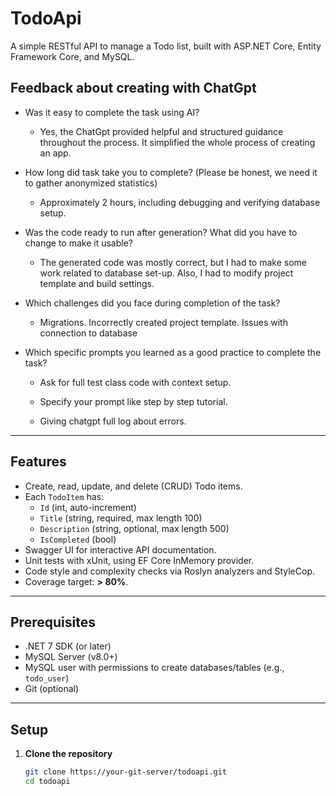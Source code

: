 # TodoApi

A simple RESTful API to manage a Todo list, built with ASP.NET Core, Entity Framework Core, and MySQL.

## Feedback about creating with ChatGpt
- Was it easy to complete the task using AI?

  - Yes, the ChatGpt provided helpful and structured guidance throughout the process. It simplified the whole process of creating an app.

- How long did task take you to complete? (Please be honest, we need it to gather anonymized statistics)

  - Approximately 2 hours, including debugging and verifying database setup.

- Was the code ready to run after generation? What did you have to change to make it usable?

  - The generated code was mostly correct, but I had to make some work related to database set-up. Also, I had to modify project template and build settings.

- Which challenges did you face during completion of the task?

  - Migrations. Incorrectly created project template. Issues with connection to database

- Which specific prompts you learned as a good practice to complete the task?

  - Ask for full test class code with context setup.

  - Specify your prompt like step by step tutorial.

  - Giving chatgpt full log about errors.

---

## Features

- Create, read, update, and delete (CRUD) Todo items.
- Each `TodoItem` has:
  - `Id` (int, auto-increment)
  - `Title` (string, required, max length 100)
  - `Description` (string, optional, max length 500)
  - `IsCompleted` (bool)
- Swagger UI for interactive API documentation.
- Unit tests with xUnit, using EF Core InMemory provider.
- Code style and complexity checks via Roslyn analyzers and StyleCop.
- Coverage target: **> 80%**.

---

## Prerequisites

- .NET 7 SDK (or later)
- MySQL Server (v8.0+)
- MySQL user with permissions to create databases/tables (e.g., `todo_user`)
- Git (optional)

---

## Setup

1. **Clone the repository**  
   ```bash
   git clone https://your‐git‐server/todoapi.git
   cd todoapi



